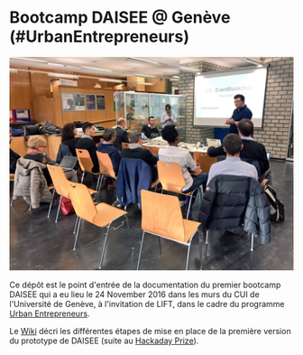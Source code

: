 # Bootcamp DAISEE @ Genève (#UrbanEntrepreneurs)

![UrbanEntreprneurs](https://github.com/DAISEE/LIFT-Workshop/blob/master/images/IMG_4695.JPG)

Ce dépôt est le point d'entrée de la documentation du premier bootcamp DAISEE qui a eu lieu le 24 November 2016 dans les murs du CUI de l'Université de Genève, à l'invitation de LIFT, dans le cadre du programme [Urban Entrepreneurs](http://www.urbanentrepreneurs.io/energyblockchain).
  
Le [Wiki](https://github.com/DAISEE/LIFT-Workshop/wiki) décri les différentes étapes de mise en place de la première version du prototype de DAISEE (suite au [Hackaday Prize](https://hackaday.io/project/10879-the-internets-of-energy-call-me-daisee)).
